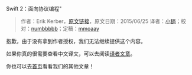 Swift 2：面向协议编程"

> 作者：Erik Kerber，[原文链接](http://www.raywenderlich.com/109156/introducing-protocol-oriented-programming-in-swift-2)，原文日期：2015/06/25
> 译者：[小锅](http://www.swiftyper.com/)；校对：[numbbbbb](https://github.com/numbbbbb)；定稿：[mmoaay](http://blog.csdn.net/mmoaay)

抱歉，由于没有拿到作者授权，我们无法继续提供这个内容。

如果你真的很需要查看中文译文，可以去阅读[译者文章](http://www.swiftyper.com/Swift/introducing-protocol-oriented-programming-in-swift-2.html)。

你也可以去[首页](http://swift.gg)看看我们的其他文章！